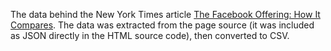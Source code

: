 The data behind the New York Times article [The Facebook Offering: How It Compares](http://www.nytimes.com/interactive/2012/05/17/business/dealbook/how-the-facebook-offering-compares.html?_r=0). The data was extracted from the page source (it was included as JSON directly in the HTML source code), then converted to CSV.
